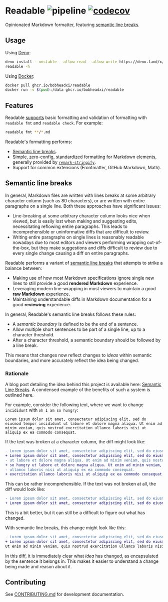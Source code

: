 # Readable ![pipeline](https://github.com/bobheadxi/readable/workflows/pipeline/badge.svg) [![codecov](https://codecov.io/gh/bobheadxi/readable/branch/main/graph/badge.svg?token=NwwQxKVsbt)](https://codecov.io/gh/bobheadxi/readable)

Opinionated Markdown formatter, featuring [semantic line breaks](#semantic-line-breaks).

## Usage

Using [Deno](https://deno.land):

```sh
deno install --unstable --allow-read --allow-write https://deno.land/x/readable/readable.ts
readable -h
```

Using [Docker](https://www.docker.com/):

```sh
docker pull ghcr.io/bobheadxi/readable
docker run -v $(pwd):/data ghcr.io/bobheadxi/readable
```

## Features

Readable [supports](#oh-no) basic formatting and validation of formatting with `readable fmt` and `readable check`.
For example:

```sh
readable fmt **/*.md
```

Readable's formatting performs:

- [Semantic line breaks](#semantic-line-breaks).
- Simple, zero-config, standardized formatting for Markdown elements, generally provided by [`remark-stringify`](https://github.com/remarkjs/remark/tree/main/packages/remark-stringify).
- Support for common extensions (Frontmatter, GitHub Markdown, Math).

## Semantic line breaks

In general, Markdown files are written with lines breaks at some arbitrary character column (such as 80 characters), or are written with entire paragraphs on a single line.
Both these approaches have significant issues:

- Line-breaking at some arbitrary character column looks nice when viewed, but is easily lost when making and suggesting edits, necessitating reflowing entire paragraphs.
  This leads to incomprehensible or uninformative diffs that are difficult to review.
- Writing entire paragraphs on single lines is reasonably readable nowadays due to most editors and viewers performing wrapping out-of-the-box, but they make suggestions and diffs difficult to review due to every single change causing a diff on entire paragraphs.

Readable performs a variant of [semantic line breaks](https://sembr.org/) that attempts to strike a balance between:

- Making use of how most Markdown specifications ignore single new lines to still provide a good **rendered Markdown** experience.
- Leveraging modern line-wrapping in most viewers to maintain a good **raw Markdown** experience.
- Maintaining understandable diffs in Markdown documentation for a good **reviewing** experience.

In general, Readable's semantic line breaks follows these rules:

- A *semantic boundary* is defined to be the end of a sentence.
- Allow multiple short sentences to be part of a single line, up to a character threshold.
- After a character threshold, a semantic boundary should be followed by a line break.

This means that changes now reflect changes to *ideas* within semantic boundaries, and more accurately reflect the idea being changed.

### Rationale

A blog post detailing the idea behind this project is available here:
[Semantic Line Breaks](https://bobheadxi.dev/semantic-line-breaks/). A condensed example of the benefits of such a system is outlined here.

For example, consider the following text, where we want to change `incididunt` with `oh I am so hungry`:

```text
Lorem ipsum dolor sit amet, consectetur adipiscing elit, sed do eiusmod tempor incididunt ut labore et dolore magna aliqua. Ut enim ad minim veniam, quis nostrud exercitation ullamco laboris nisi ut aliquip ex ea commodo consequat.
```

If the text was broken at a character column, the diff might look like:

```diff
- Lorem ipsum dolor sit amet, consectetur adipiscing elit, sed do eiusmod tempor incididunt
+ Lorem ipsum dolor sit amet, consectetur adipiscing elit, sed do eiusmod tempor oh I am
- ut labore et dolore magna aliqua. Ut enim ad minim veniam, quis nostrud exercitation
+ so hungry ut labore et dolore magna aliqua. Ut enim ad minim veniam, quis nostrud
- ullamco laboris nisi ut aliquip ex ea commodo consequat.
+ exercitation ullamco laboris nisi ut aliquip ex ea commodo consequat.
```

This can be rather incomprehensible.
If the text was not broken at all, the diff would look like:

```diff
- Lorem ipsum dolor sit amet, consectetur adipiscing elit, sed do eiusmod tempor incididunt ut labore et dolore magna aliqua. Ut enim ad minim veniam, quis nostrud exercitation ullamco laboris nisi ut aliquip ex ea commodo consequat.
+ Lorem ipsum dolor sit amet, consectetur adipiscing elit, sed do eiusmod tempor oh I am so hungry ut labore et dolore magna aliqua. Ut enim ad minim veniam, quis nostrud exercitation ullamco laboris nisi ut aliquip ex ea commodo consequat.
```

This is a bit better, but it can still be a difficult to figure out what has changed.

With semantic line breaks, this change might look like this:

```diff
- Lorem ipsum dolor sit amet, consectetur adipiscing elit, sed do eiusmod tempor incididunt ut labore et dolore magna aliqua.
+ Lorem ipsum dolor sit amet, consectetur adipiscing elit, sed do eiusmod tempor oh I am so hungry ut labore et dolore magna aliqua.
Ut enim ad minim veniam, quis nostrud exercitation ullamco laboris nisi ut aliquip ex ea commodo consequat.
```

In this diff, it is immediately clear what *idea* has changed, as encapsulated by the sentence it belongs in.
This makes it easier to understand a change being made and reason about it.

## Contributing

See [CONTRIBUTING.md](./CONTRIBUTING.md) for development documentation.

